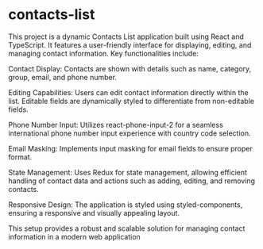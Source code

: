 # contacts-list
This project is a dynamic Contacts List application built using React and TypeScript. It features a user-friendly interface for displaying, editing, and managing contact information. Key functionalities include:

Contact Display: Contacts are shown with details such as name, category, group, email, and phone number.

Editing Capabilities: Users can edit contact information directly within the list. Editable fields are dynamically styled to differentiate from non-editable fields.

Phone Number Input: Utilizes react-phone-input-2 for a seamless international phone number input experience with country code selection.

Email Masking: Implements input masking for email fields to ensure proper format.

State Management: Uses Redux for state management, allowing efficient handling of contact data and actions such as adding, editing, and removing contacts.

Responsive Design: The application is styled using styled-components, ensuring a responsive and visually appealing layout.

This setup provides a robust and scalable solution for managing contact information in a modern web application
